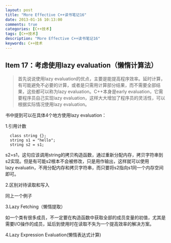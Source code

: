 ```yaml
---
layout: post
title: "More Effective C++读书笔记16"
date: 2013-01-16 10:13:00
comments: true
categories: [C++技术]
tags: [C++技术]
description: "More Effective C++读书笔记16"
keywords: C++技术
---
```


## Item 17：考虑使用lazy evaluation（懒惰计算法）

>  首先说说使用lazy evaluation的优点，主要是能提高程序效率。延时计算，有可能避免不必要的计算，或者是只需用计算部分结果，而不需要全部结果，这些都可以称为lazy evaluation。C++本身是early evaluation，它需要程序员自己实现lazy evaluation，这样大大增加了程序员的灵活性，可以根据实际情况使用lazy evaluation。

  书中提到可以在具体4个地方使用lazy evaluation：

1.引用计数
```
  class string {};
  string s1 = "hello";
  string s2 = s1;
```
  s2=s1，这句应该调用string的拷贝构造函数，通过重新分配内存，拷贝字符串到s2实现。但是有可能s2根本不会被修改，只是用作输出，这样就可以使用lazy evaluatin，不用分配内存和拷贝字符串，而只要将s2指向s1同一个内存空间即可。

2.区别对待读取和写入

  同上一个例子

3.Lazy Fetching（懒惰提取）

  如一个类有很多成员，不一定要在构造函数中获取全部的成员变量的初值，尤其是需要I/O操作的成员，延后到使用时在读取不失为一个提高效率的解决方案。

4.Lazy Expression Evaluation(懒惰表达式计算)
